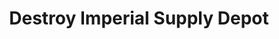 ---
mission_id: depot
editorsChoice:
title: "Destroy Imperial Supply Depot"
authors: 
    - "Karl Felgate"
date:
filename: "depot.zip"
description: "There was no story included in the text file, but the basis of the level is clear enough from the title. Kyle has been given the task of destroying an Imperial supply depot by the usual procedure.
"
cover: "depot.png"
levelReplaced:	SECBASE
difficulty: yes
bm:	no
fme: no
wax: no
three_do: no
voc: no
gmd: no
vue: no
lfd: no
base: "New level from scratch" 
editors: "DFUSE"

---